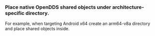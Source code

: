 ### Place native OpenDDS shared objects under architecture-specific directory.

For example, when targeting Android x64 create an arm64-v8a directory and place
shared objects inside.
